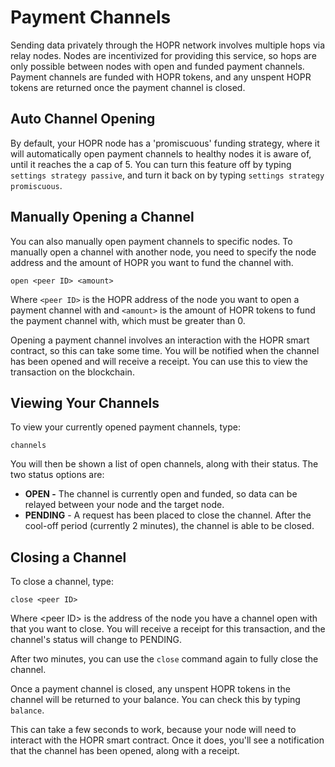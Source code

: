 # Payment Channels

Sending data privately through the HOPR network involves multiple hops via relay nodes. Nodes are incentivized for providing this service, so hops are only possible between nodes with open and funded payment channels. Payment channels are funded with HOPR tokens, and any unspent HOPR tokens are returned once the payment channel is closed.

## Auto Channel Opening

By default, your HOPR node has a 'promiscuous' funding strategy, where it will automatically open payment channels to healthy nodes it is aware of, until it reaches the a cap of 5. You can turn this feature off by typing `settings strategy passive`, and turn it back on by typing `settings strategy promiscuous`.

## Manually Opening a Channel

You can also manually open payment channels to specific nodes. To manually open a channel with another node, you need to specify the node address and the amount of HOPR you want to fund the channel with.

```text
open <peer ID> <amount>
```

Where `<peer ID>` is the HOPR address of the node you want to open a payment channel with and `<amount>` is the amount of HOPR tokens to fund the payment channel with, which must be greater than 0.

Opening a payment channel involves an interaction with the HOPR smart contract, so this can take some time. You will be notified when the channel has been opened and will receive a receipt. You can use this to view the transaction on the blockchain.

## Viewing Your Channels

To view your currently opened payment channels, type:

```text
channels
```
You will then be shown a list of open channels, along with their status. The two status options are:

- **OPEN -** The channel is currently open and funded, so data can be relayed between your node and the target node.
- **PENDING** - A request has been placed to close the channel. After the cool-off period \(currently 2 minutes\), the channel is able to be closed.

## Closing a Channel

To close a channel, type:

```text
close <peer ID>
```

Where &lt;peer ID&gt; is the address of the node you have a channel open with that you want to close. You will receive a receipt for this transaction, and the channel's status will change to PENDING.

After two minutes, you can use the `close` command again to fully close the channel.

Once a payment channel is closed, any unspent HOPR tokens in the channel will be returned to your balance. You can check this by typing `balance`.

This can take a few seconds to work, because your node will need to interact with the HOPR smart contract. Once it does, you'll see a notification that the channel has been opened, along with a receipt.